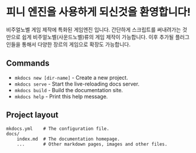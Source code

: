 # 피니 엔진을 사용하게 되신것을 환영합니다!

비주얼노벨 게임 제작에 특화된 게임엔진 입니다. 간단하게 스크립트를 써내려가는 것 만으로 쉽게 비주얼노벨(사운드노벨)류의 게임 제작이 가능합니다.
이후 추가될 플러그인들을 통해서 다양한 장르의 게임으로 확장도 가능합니다. 

## Commands

* `mkdocs new [dir-name]` - Create a new project.
* `mkdocs serve` - Start the live-reloading docs server.
* `mkdocs build` - Build the documentation site.
* `mkdocs help` - Print this help message.

## Project layout

    mkdocs.yml    # The configuration file.
    docs/
        index.md  # The documentation homepage.
        ...       # Other markdown pages, images and other files.
